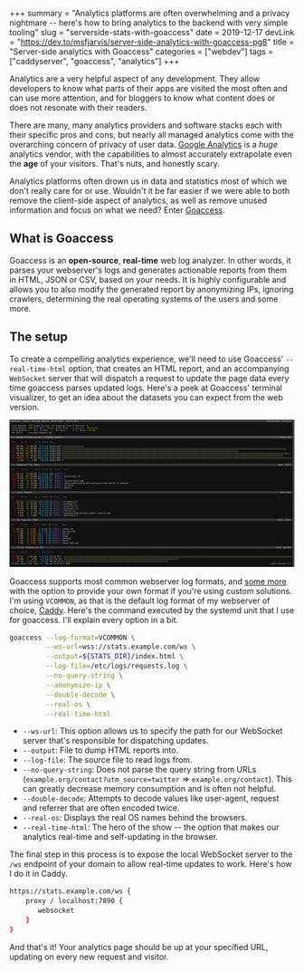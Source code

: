 +++
summary = "Analytics platforms are often overwhelming and a privacy nightmare -- here's how to bring analytics to the backend with very simple tooling"
slug = "serverside-stats-with-goaccess"
date = 2019-12-17
devLink = "https://dev.to/msfjarvis/server-side-analytics-with-goaccess-pg8"
title = "Server-side analytics with Goaccess"
categories = ["webdev"]
tags = ["caddyserver", "goaccess", "analytics"]
+++

Analytics are a very helpful aspect of any development. They allow developers to know what parts of their apps are visited the most often and can use more attention, and for bloggers to know what content does or does not resonate with their readers.

There are many, many analytics providers and software stacks each with their specific pros and cons, but nearly all managed analytics come with the overarching concern of privacy of user data. [Google Analytics](https://analytics.google.com/) is a _huge_ analytics vendor, with the capabilities to almost accurately extrapolate even the **age** of your visitors. That's nuts, and honestly scary.

Analytics platforms often drown us in data and statistics most of which we don't really care for or use. Wouldn't it be far easier if we were able to both remove the client-side aspect of analytics, as well as remove unused information and focus on what we need? Enter [Goaccess](https://goaccess.io).

## What is Goaccess

Goaccess is an **open-source**, **real-time** web log analyzer. In other words, it parses your webserver's logs and generates actionable reports from them in HTML, JSON or CSV, based on your needs. It is highly configurable and allows you to also modify the generated report by anonymizing IPs, ignoring crawlers, determining the real operating systems of the users and some more.

## The setup

To create a compelling analytics experience, we'll need to use Goaccess' `--real-time-html` option, that creates an HTML report, and an accompanying `WebSocket` server that will dispatch a request to update the page data every time goaccess parses updated logs. Here's a peek at Goaccess' terminal visualizer, to get an idea about the datasets you can expect from the web version.

![Goaccess in the terminal](goaccess_terminal.webp)

Goaccess supports most common webserver log formats, and [some more](https://goaccess.io/man#options) with the option to provide your own format if you're using custom solutions. I'm using `VCOMMON`, as that is the default log format of my webserver of choice, [Caddy](https://caddyserver.com). Here's the command executed by the systemd unit that I use for goaccess. I'll explain every option in a bit.

```bash
goaccess --log-format=VCOMMON \
         --ws-url=wss://stats.example.com/ws \
         --output=${STATS_DIR}/index.html \
         --log-file=/etc/logs/requests.log \
         --no-query-string \
         --anonymize-ip \
         --double-decode \
         --real-os \
         --real-time-html
```

- `--ws-url`: This option allows us to specify the path for our WebSocket server that's responsible for dispatching updates.
- `--output`: File to dump HTML reports into.
- `--log-file`: The source file to read logs from.
- `--no-query-string`: Does not parse the query string from URLs (`example.org/contact?utm_source=twitter` => `example.org/contact`). This can greatly decrease memory consumption and is often not helpful.
- `--double-decode`: Attempts to decode values like user-agent, request and referrer that are often encoded twice.
- `--real-os`: Displays the real OS names behind the browsers.
- `--real-time-html`: The hero of the show -- the option that makes our analytics real-time and self-updating in the browser.

The final step in this process is to expose the local WebSocket server to the `/ws` endpoint of your domain to allow real-time updates to work. Here's how I do it in Caddy.

```bash
https://stats.example.com/ws {
    proxy / localhost:7890 {
       websocket
    }
}
```

And that's it! Your analytics page should be up at your specified URL, updating on every new request and visitor.
